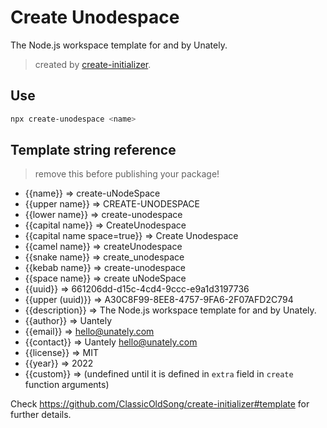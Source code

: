 # Create Unodespace

The Node.js workspace template for and by Unately.

> created by [create-initializer](https://github.com/ClassicOldSong/create-initializer).

## Use

```bash
npx create-unodespace <name>
```

## Template string reference

> remove this before publishing your package!

- {{name}} => create-uNodeSpace
- {{upper name}} => CREATE-UNODESPACE
- {{lower name}} => create-unodespace
- {{capital name}} => CreateUnodespace
- {{capital name space=true}} => Create Unodespace
- {{camel name}} => createUnodespace
- {{snake name}} => create_unodespace
- {{kebab name}} => create-unodespace
- {{space name}} => create uNodeSpace
- {{uuid}} => 661206dd-d15c-4cd4-9ccc-e9a1d3197736
- {{upper (uuid)}} => A30C8F99-8EE8-4757-9FA6-2F07AFD2C794
- {{description}} => The Node.js workspace template for and by Unately.
- {{author}} => Uantely
- {{email}} => hello@unately.com
- {{contact}} => Uantely <hello@unately.com>
- {{license}} => MIT
- {{year}} => 2022
- {{custom}} =>  (undefined until it is defined in `extra` field in `create` function arguments)

Check https://github.com/ClassicOldSong/create-initializer#template for further details.
